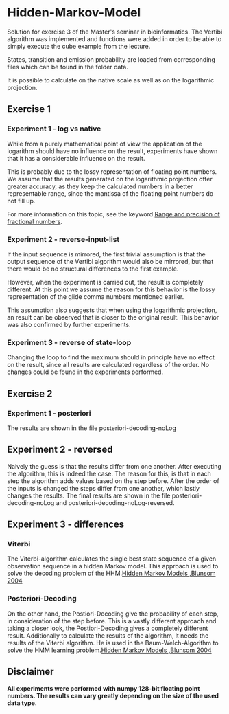 #  Hidden-Markov-Model

Solution for exercise 3 of the Master's seminar in bioinformatics. The Vertibi algorithm was implemented and functions were added in order to be able to simply execute the cube example from the lecture.

States, transition and emission probability are loaded from corresponding files which can be found in the folder data.

It is possible to calculate on the native scale as well as on the logarithmic projection.

## Exercise 1

### Experiment 1 - log vs native

While from a purely mathematical point of view the application of the logarithm should have no influence on the result, experiments have shown that it has a considerable influence on the result.

This is probably due to the lossy representation of floating point numbers. We assume that the results generated on the logarithmic projection offer greater accuracy, as they keep the calculated numbers in a better representable range, since the mantissa of the floating point numbers do not fill up.

For more information on this topic, see the keyword [Range and precision of fractional numbers](https://isaaccomputerscience.org/concepts/data_numbases_range_precision).

### Experiment 2 - reverse-input-list

If the input sequence is mirrored, the first trivial assumption is that the output sequence of the Vertibi algorithm would also be mirrored, but that there would be no structural differences to the first example.

However, when the experiment is carried out, the result is completely different. At this point we assume the reason for this behavior is the lossy representation of the glide comma numbers mentioned earlier.

This assumption also suggests that when using the logarithmic projection, an result can be observed that is closer to the original result. This behavior was also confirmed by further experiments.

### Experiment 3 - reverse of state-loop

Changing the loop to find the maximum should in principle have no effect on the result, since all results are calculated regardless of the order. No changes could be found in the experiments performed.



## Exercise 2

### Experiment 1 - posteriori
The results are shown in the file posteriori-decoding-noLog

## Experiment 2 - reversed
Naively the guess is that the results differ from one another. After executing the algorithm, this is indeed the case. The reason for this, is that in each step the algorithm adds values based on the step before. After the order of the inputs is changed the steps differ from one another, which lastly changes the results.
The final results are shown in the file posteriori-decoding-noLog and posteriori-decoding-noLog-reversed.

## Experiment 3 - differences
### Viterbi
The Viterbi-algorithm calculates the single best state sequence of a given observation sequence in a hidden Markov model. 
This approach is used to solve the decoding problem of the HHM.[Hidden Markov Models ,Blunsom 2004](https://web.archive.org/web/20111125100934/http://digital.cs.usu.edu/~cyan/CS7960/hmm-tutorial.pdf)

### Posteriori-Decoding
On the other hand, the Postiori-Decoding give the probability of each step, in consideration of the step before. This is a vastly different approach and taking a closer look, the Postiori-Decoding gives a completely different result. Additionally to calculate the results of the algorithm, it needs the results of the Viterbi algorithm. 
He is used in the Baum-Welch-Algorithm to solve the HMM learning problem.[Hidden Markov Models ,Blunsom 2004](https://web.archive.org/web/20111125100934/http://digital.cs.usu.edu/~cyan/CS7960/hmm-tutorial.pdf)

## Disclaimer
**All experiments were performed with numpy 128-bit floating point numbers. The results can vary greatly depending on the size of the used data type.**

